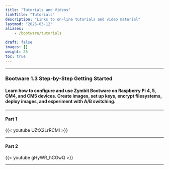 ```yaml
---
title: "Tutorials and Videos"
linkTitle: "Tutorials" 
description: "Links to on-line tutorials and video material"
lastmod: "2025-03-12"
aliases:
    - /bootware/tutorials

draft: false
images: []
weight: 25
toc: true
---
```


-----
### Bootware 1.3 Step-by-Step Getting Started

#### Learn how to configure and use Zymbit Bootware on Raspberry Pi 4, 5, CM4, and CM5 devices. Create images, set up keys, encrypt filesystems, deploy images, and experiment with A/B switching.

-----
#### Part 1

{{< youtube UZtX2LrRCMI >}}
<br>

-----
#### Part 2

{{< youtube gHyWR_hCGwQ >}}
<br>

-----



